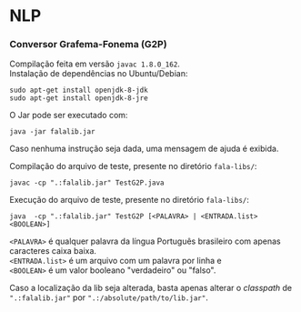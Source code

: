 # NLP
### Conversor Grafema-Fonema (G2P)
Compilação feita em versão `javac 1.8.0_162`.    
Instalação de dependências no Ubuntu/Debian:   
```
sudo apt-get install openjdk-8-jdk
sudo apt-get install openjdk-8-jre
```

O Jar pode ser executado com:
```
java -jar falalib.jar
```
Caso nenhuma instrução seja dada, uma mensagem de ajuda é exibida.

Compilação do arquivo de teste, presente no diretório `fala-libs/`:   
```
javac -cp ".:falalib.jar" TestG2P.java
```

Execução do arquivo de teste, presente no diretório `fala-libs/`:   
```
java  -cp ".:falalib.jar" TestG2P [<PALAVRA> | <ENTRADA.list> <BOOLEAN>]
```

`<PALAVRA>` é qualquer palavra da língua Português brasileiro com apenas
caracteres caixa baixa.     
`<ENTRADA.list>` é um arquivo com um palavra por linha e     
`<BOOLEAN>` é um valor booleano "verdadeiro" ou "falso".

Caso a localização da lib seja alterada, basta apenas alterar o _classpath_ de
`".:falalib.jar"` por `".:/absolute/path/to/lib.jar"`.

